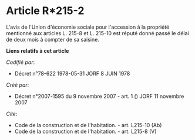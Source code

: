 # Article R*215-2

L'avis de l'Union d'économie sociale pour l'accession à la propriété mentionné aux articles L. 215-8 et L. 215-10 est réputé
donné passé le délai de deux mois à compter de sa saisine.

**Liens relatifs à cet article**

_Codifié par_:

  - Décret n°78-622 1978-05-31 JORF 8 JUIN 1978

_Créé par_:

  - Décret n°2007-1595 du 9 novembre 2007 - art. 1 () JORF 11 novembre 2007

_Cite_:

  - Code de la construction et de l'habitation. - art. L215-10 (Ab)
  - Code de la construction et de l'habitation. - art. L215-8 (V)
